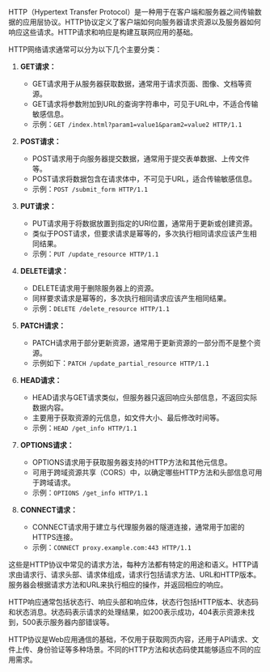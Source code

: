 HTTP（Hypertext Transfer Protocol）是一种用于在客户端和服务器之间传输数据的应用层协议。HTTP协议定义了客户端如何向服务器请求资源以及服务器如何响应这些请求。HTTP请求和响应是构建互联网应用的基础。

HTTP网络请求通常可以分为以下几个主要分类：

1. **GET请求：**
   - GET请求用于从服务器获取数据，通常用于请求页面、图像、文档等资源。
   - GET请求将参数附加到URL的查询字符串中，可见于URL中，不适合传输敏感信息。
   - 示例：`GET /index.html?param1=value1&param2=value2 HTTP/1.1`

2. **POST请求：**
   - POST请求用于向服务器提交数据，通常用于提交表单数据、上传文件等。
   - POST请求将数据包含在请求体中，不可见于URL，适合传输敏感信息。
   - 示例：`POST /submit_form HTTP/1.1`

3. **PUT请求：**
   - PUT请求用于将数据放置到指定的URI位置，通常用于更新或创建资源。
   - 类似于POST请求，但要求请求是幂等的，多次执行相同请求应该产生相同结果。
   - 示例：`PUT /update_resource HTTP/1.1`

4. **DELETE请求：**
   - DELETE请求用于删除服务器上的资源。
   - 同样要求请求是幂等的，多次执行相同请求应该产生相同结果。
   - 示例：`DELETE /delete_resource HTTP/1.1`

5. **PATCH请求：**
   - PATCH请求用于部分更新资源，通常用于更新资源的一部分而不是整个资源。
   - 示例如下：`PATCH /update_partial_resource HTTP/1.1`

6. **HEAD请求：**
   - HEAD请求与GET请求类似，但服务器只返回响应头部信息，不返回实际数据内容。
   - 主要用于获取资源的元信息，如文件大小、最后修改时间等。
   - 示例：`HEAD /get_info HTTP/1.1`

7. **OPTIONS请求：**
   - OPTIONS请求用于获取服务器支持的HTTP方法和其他元信息。
   - 可用于跨域资源共享（CORS）中，以确定哪些HTTP方法和头部信息可用于跨域请求。
   - 示例：`OPTIONS /get_info HTTP/1.1`

8. **CONNECT请求：**
   - CONNECT请求用于建立与代理服务器的隧道连接，通常用于加密的HTTPS连接。
   - 示例：`CONNECT proxy.example.com:443 HTTP/1.1`

这些是HTTP协议中常见的请求方法，每种方法都有特定的用途和语义。HTTP请求由请求行、请求头部、请求体组成，请求行包括请求方法、URL和HTTP版本。服务器会根据请求方法和URL来执行相应的操作，并返回相应的响应。

HTTP响应通常包括状态行、响应头部和响应体，状态行包括HTTP版本、状态码和状态消息。状态码表示请求的处理结果，如200表示成功，404表示资源未找到，500表示服务器内部错误等。

HTTP协议是Web应用通信的基础，不仅用于获取网页内容，还用于API请求、文件上传、身份验证等多种场景。不同的HTTP方法和状态码使其能够适应不同的应用需求。
